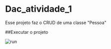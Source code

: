 # Dac_atividade_1

Esse projeto faz o CRUD de uma classe "Pessoa"

##Executar o projeto

![run](https://user-images.githubusercontent.com/47037657/76942218-215c1c80-68dc-11ea-83c8-bf76cd1fbe7a.png)
